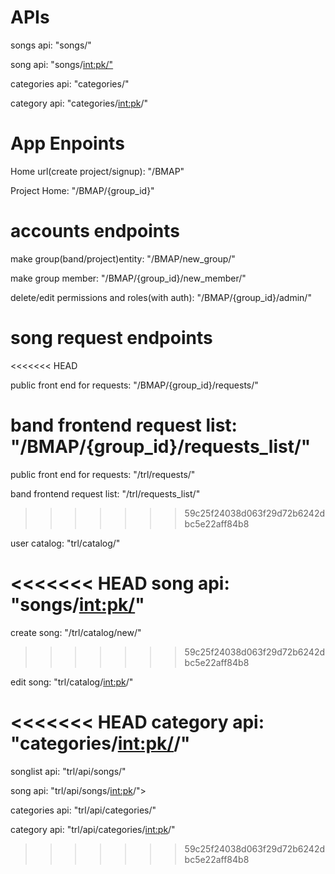 # APIs

songs api: "songs/"

song api: "songs/<int:pk/">

categories api: "categories/"

category api: "categories/<int:pk>/"

# App Enpoints

Home url(create project/signup): "/BMAP"

Project Home: "/BMAP/{group_id}"

# accounts endpoints

make group(band/project)entity: "/BMAP/new_group/"

make group member: "/BMAP/{group_id}/new_member/"

delete/edit permissions and roles(with auth): "/BMAP/{group_id}/admin/"

# song request endpoints
<<<<<<< HEAD

public front end for requests: "/BMAP/{group_id}/requests/"

band frontend request list: "/BMAP/{group_id}/requests_list/"
=======
public front end for requests: "/trl/requests/"

band frontend request list: "/trl/requests_list/"
>>>>>>> 59c25f24038d063f29d72b6242dbc5e22aff84b8

user catalog: "trl/catalog/"

<<<<<<< HEAD
song api: "songs/<int:pk/>"
=======
create song: "/trl/catalog/new/"
>>>>>>> 59c25f24038d063f29d72b6242dbc5e22aff84b8

edit song: "trl/catalog/<int:pk>/"

<<<<<<< HEAD
category api: "categories/<int:pk/>/"
=======

songlist api: "trl/api/songs/"

song api: "trl/api/songs/<int:pk>/">

categories api: "trl/api/categories/"

category api: "trl/api/categories/<int:pk>/"
>>>>>>> 59c25f24038d063f29d72b6242dbc5e22aff84b8

